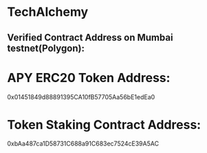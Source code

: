 # TechAlchemy

## Verified Contract Address on Mumbai testnet(Polygon):
# APY ERC20 Token Address: 
0x01451849d88891395CA10fB57705Aa56bE1edEa0

# Token Staking Contract Address:
0xbAa487ca1D58731C688a91C683ec7524cE39A5AC
